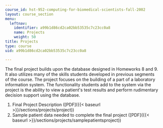 ```yaml
---
course_id: hst-952-computing-for-biomedical-scientists-fall-2002
layout: course_section
menu:
  leftnav:
    identifier: a99b1d86cd2ca02bb53535c7c23cc0a8
    name: Projects
    weight: 50
title: Projects
type: course
uid: a99b1d86cd2ca02bb53535c7c23cc0a8

---
```


The final project builds upon the database designed in Homeworks 8 and 9. It also utilizes many of the skills students developed in previous segments of the course. The project focuses on the building of a part of a laboratory information system. The functionality students add to the system via the project is the ability to view a patient's test results and perform rudimentary decision support using the database.

1.  Final Project Description ([PDF]({{< baseurl >}}/sections/projects/project))
2.  Sample patient data needed to complete the final project ([PDF]({{< baseurl >}}/sections/projects/samplepatientsproject))